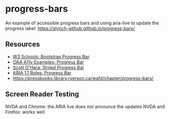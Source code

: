 # progress-bars

An example of accessible progress bars and using aria-live to update the progress label: https://slynch-github.github.io/progress-bars/

## Resources
* [W3 Schools: Bootstrap Progress Bar](https://www.w3schools.com/bootstrap/bootstrap_progressbars.asp)
* [OAA A11y Examples: Progress Bar](http://oaa-accessibility.org/examplep/progressbar1/)
* [Scott O'Hara: Styled Progress Bar](https://scottaohara.github.io/a11y_styled_form_controls/src/progress-bar/)
* [ARIA 1.1 Roles: Progress Bar](https://www.w3.org/TR/wai-aria-1.1/#progressbar)
* https://pressbooks.library.ryerson.ca/wafd/chapter/progress-bars/

## Screen Reader Testing
NVDA and Chrome: the ARIA live does not announce the updates
NVDA and Firefox: works well
